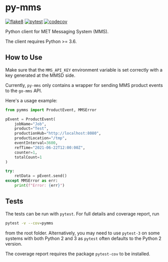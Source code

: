 # py-mms

[![flake8](https://github.com/metno/py-mms/workflows/flake8/badge.svg?branch=master)](https://github.com/metno/py-mms/actions)
[![pytest](https://github.com/metno/py-mms/workflows/pytest/badge.svg?branch=master)](https://github.com/metno/py-mms/actions)
[![codecov](https://codecov.io/gh/metno/py-mms/branch/master/graph/badge.svg)](https://codecov.io/gh/metno/py-mms)

Python client for MET Messaging System (MMS).

The client requires Python >= 3.6.

## How to Use
Make sure that the `MMS_API_KEY` environment variable is set correctly with a key generated at the MMSD side.

Currently, `py-mms` only contains a wrapper for sending MMS product events to the `go-mms` API.

Here's a usage example:
```Python
from pymms import ProductEvent, MMSError

pEvent = ProductEvent(
    jobName="Job",
    product="Test",
    productionHub="http://localhost:8080",
    productLocation="/tmp",
    eventInterval=3600,
    refTime="2021-06-22T12:00:00Z",
    counter=1,
    totalCount=1
)

try:
    retData = pEvent.send()
except MMSError as err:
    print(f"Error: {err}")
```

## Tests

The tests can be run with `pytest`. For full details and coverage report, run
```bash
pytest -v --cov=pymms
```
from the root folder. Alternatively, you may need to use `pytest-3` on some systems with both
Python 2 and 3 as `pytest` often defaults to the Python 2 version.

The coverage report requires the package `pytest-cov` to be installed.
